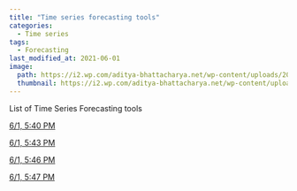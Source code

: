 ```yaml
---
title: "Time series forecasting tools"
categories:
  - Time series
tags:
  - Forecasting
last_modified_at: 2021-06-01
image: 
  path: https://i2.wp.com/aditya-bhattacharya.net/wp-content/uploads/2020/07/MadValidArgusfish-size_restricted.gif?fit=724%2C250&ssl=1
  thumbnail: https://i2.wp.com/aditya-bhattacharya.net/wp-content/uploads/2020/07/MadValidArgusfish-size_restricted.gif?fit=724%2C250&ssl=1
---
```


List of Time Series Forecasting tools

[6/1, 5:40 PM](https://www.kaggle.com/c/walmart-sales-forecasting/overview)

[6/1, 5:43 PM](https://www.kaggle.com/c/walmart-recruiting-sales-in-stormy-weather/overview)

[6/1, 5:46 PM](https://www.kaggle.com/c/m5-forecasting-uncertainty)

[6/1, 5:47 PM](https://www.kaggle.com/c/m5-forecasting-accuracy)

